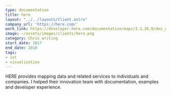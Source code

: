 ```yaml
---
type: documentation
title: here
layout: "../../layouts/Client.astro"
company_url: 'https://here.com/'
work_link: https://developer.here.com/documentation/maps/3.1.26.0/dev_guide/index.html
image: ~/assets/images/clients/here.png
category: Chris writing
start_date: 2017
end_date: 2018
tags:
- iot
- visualization
---
```


HERE provides mapping data and related services to individuals and companies. I helped their innovation team with documentation, examples and developer experience.

